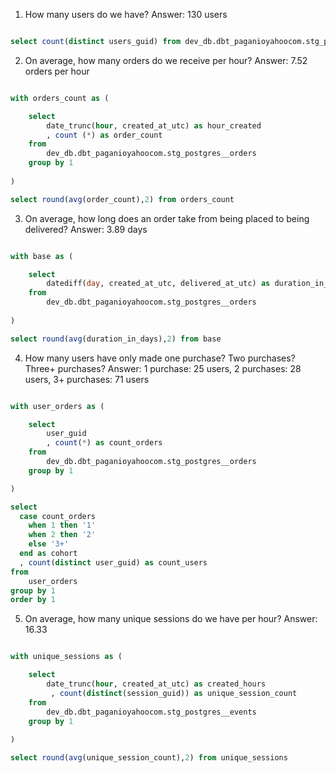 1. How many users do we have?
Answer: 130 users

<query>


```sql

select count(distinct users_guid) from dev_db.dbt_paganioyahoocom.stg_postgres__users;

```

</query>

2. On average, how many orders do we receive per hour?
Answer: 7.52 orders per hour

<query>


```sql

with orders_count as (

    select 
        date_trunc(hour, created_at_utc) as hour_created
        , count (*) as order_count
    from 
        dev_db.dbt_paganioyahoocom.stg_postgres__orders 
    group by 1
    
)

select round(avg(order_count),2) from orders_count

```

</query>

3. On average, how long does an order take from being placed to being delivered?
Answer: 3.89 days

<query>


```sql

with base as (

    select
        datediff(day, created_at_utc, delivered_at_utc) as duration_in_days
    from
        dev_db.dbt_paganioyahoocom.stg_postgres__orders 
    
)

select round(avg(duration_in_days),2) from base 

```

</query>

4. How many users have only made one purchase? Two purchases? Three+ purchases?
Answer: 1 purchase: 25 users, 2 purchases: 28 users, 3+ purchases: 71 users

<query>


```sql

with user_orders as (

    select
        user_guid
        , count(*) as count_orders
    from 
        dev_db.dbt_paganioyahoocom.stg_postgres__orders   
    group by 1

)

select
  case count_orders
    when 1 then '1'
    when 2 then '2'
    else '3+'
  end as cohort
  , count(distinct user_guid) as count_users 
from 
    user_orders
group by 1
order by 1

```

</query>

5. On average, how many unique sessions do we have per hour?
Answer: 16.33

<query>


```sql

with unique_sessions as (

    select 
        date_trunc(hour, created_at_utc) as created_hours
         , count(distinct(session_guid)) as unique_session_count
    from 
        dev_db.dbt_paganioyahoocom.stg_postgres__events 
    group by 1
    
)

select round(avg(unique_session_count),2) from unique_sessions

```

</query>